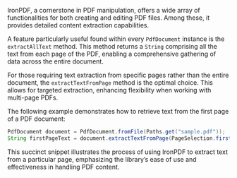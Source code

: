 IronPDF, a cornerstone in PDF manipulation, offers a wide array of functionalities for both creating and editing PDF files. Among these, it provides detailed content extraction capabilities.

A feature particularly useful found within every `PdfDocument` instance is the `extractAllText` method. This method returns a `String` comprising all the text from each page of the PDF, enabling a comprehensive gathering of data across the entire document.

For those requiring text extraction from specific pages rather than the entire document, the `extractTextFromPage` method is the optimal choice. This allows for targeted extraction, enhancing flexibility when working with multi-page PDFs.

The following example demonstrates how to retrieve text from the first page of a PDF document:

```java
PdfDocument document = PdfDocument.fromFile(Paths.get("sample.pdf"));  
String firstPageText = document.extractTextFromPage(PageSelection.firstPage());
```

This succinct snippet illustrates the process of using IronPDF to extract text from a particular page, emphasizing the library’s ease of use and effectiveness in handling PDF content.